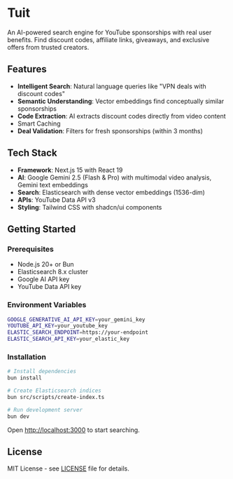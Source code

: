 # Tuit

An AI-powered search engine for YouTube sponsorships with real user benefits. Find discount codes, affiliate links, giveaways, and exclusive offers from trusted creators.

## Features

- **Intelligent Search**: Natural language queries like "VPN deals with discount codes"
- **Semantic Understanding**: Vector embeddings find conceptually similar sponsorships
- **Code Extraction**: AI extracts discount codes directly from video content
- Smart Caching
- **Deal Validation**: Filters for fresh sponsorships (within 3 months)

## Tech Stack

- **Framework**: Next.js 15 with React 19
- **AI**: Google Gemini 2.5 (Flash & Pro) with multimodal video analysis, Gemini text embeddings
- **Search**: Elasticsearch with dense vector embeddings (1536-dim)
- **APIs**: YouTube Data API v3
- **Styling**: Tailwind CSS with shadcn/ui components

## Getting Started

### Prerequisites

- Node.js 20+ or Bun
- Elasticsearch 8.x cluster
- Google AI API key
- YouTube Data API key

### Environment Variables

```bash
GOOGLE_GENERATIVE_AI_API_KEY=your_gemini_key
YOUTUBE_API_KEY=your_youtube_key
ELASTIC_SEARCH_ENDPOINT=https://your-endpoint
ELASTIC_SEARCH_API_KEY=your_elastic_key
```

### Installation

```bash
# Install dependencies
bun install

# Create Elasticsearch indices
bun src/scripts/create-index.ts

# Run development server
bun dev
```

Open [http://localhost:3000](http://localhost:3000) to start searching.

## License

MIT License - see [LICENSE](LICENSE) file for details.
